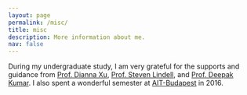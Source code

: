 ```yaml
---
layout: page
permalink: /misc/
title: misc
description: More information about me.
nav: false
---
```


During my undergraduate study, I am very grateful for the supports and guidance from [Prof. Dianna Xu](http://cs.brynmawr.edu/~dxu), [Prof. Steven Lindell](http://www.haverford.edu/users/slindell), and [Prof. Deepak Kumar](http://cs.brynmawr.edu/~dkumar). I also spent a wonderful semester at [AIT-Budapest](http://www.ait-budapest.com) in 2016.
